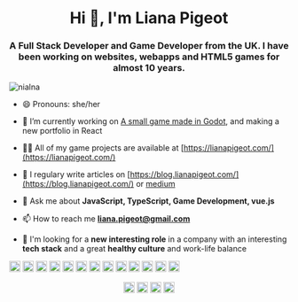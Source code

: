 <h1 align="center">Hi 👋, I'm Liana Pigeot</h1>
<h3 align="center">A Full Stack Developer and Game Developer from the UK. I have been working on websites, webapps and HTML5 games for almost 10 years.</h3>
<p align="left"> <img src="https://komarev.com/ghpvc/?username=nialna" alt="nialna" /> </p>

- 😄 Pronouns: she/her

- 🔭 I’m currently working on [A small game made in Godot](https://blog.lianapigeot.com/projects/grassy-chimera/), and making a new portfolio in React

- 👩‍💻 All of my game projects are available at [https://lianapigeot.com/](https://lianapigeot.com/)

- 📝 I regulary write articles on [https://blog.lianapigeot.com/](https://blog.lianapigeot.com/) or [medium](https://medium.com/@liana.pigeot/)

- 💬 Ask me about **JavaScript, TypeScript, Game Development, vue.js**

- 📫 How to reach me **liana.pigeot@gmail.com**

- 👯 I'm looking for a **new interesting role** in a company with an interesting **tech stack** and a great **healthy culture** and work-life balance

<p align="left"><img src="https://konpa.github.io/devicon/devicon.git/icons/vuejs/vuejs-original-wordmark.svg" alt="vuejs" width="20" height="20"/> <img src="https://konpa.github.io/devicon/devicon.git/icons/css3/css3-original-wordmark.svg" alt="css3" width="20" height="20"/> <img src="https://konpa.github.io/devicon/devicon.git/icons/html5/html5-original-wordmark.svg" alt="html5" width="20" height="20"/> <img src="https://konpa.github.io/devicon/devicon.git/icons/javascript/javascript-original.svg" alt="javascript" width="20" height="20"/> <img src="https://konpa.github.io/devicon/devicon.git/icons/typescript/typescript-original.svg" alt="typescript" width="20" height="20"/> <img src="https://konpa.github.io/devicon/devicon.git/icons/mongodb/mongodb-original-wordmark.svg" alt="mongodb" width="20" height="20"/> <img src="https://konpa.github.io/devicon/devicon.git/icons/mysql/mysql-original-wordmark.svg" alt="mysql" width="20" height="20"/> <img src="https://konpa.github.io/devicon/devicon.git/icons/php/php-original.svg" alt="php" width="20" height="20"/> <img src="https://konpa.github.io/devicon/devicon.git/icons/sass/sass-original.svg" alt="sass" width="20" height="20"/> <img src="https://konpa.github.io/devicon/devicon.git/icons/nodejs/nodejs-original-wordmark.svg" alt="nodejs" width="20" height="20"/> <img src="https://konpa.github.io/devicon/devicon.git/icons/python/python-original-wordmark.svg" alt="python" width="20" height="20"/> <img src="https://konpa.github.io/devicon/devicon.git/icons/swift/swift-original-wordmark.svg" alt="swift" width="20" height="20"/> <img src="https://konpa.github.io/devicon/devicon.git/icons/express/express-original-wordmark.svg" alt="express" width="20" height="20"/></p><p align="center">
<a href="https://dev.to/nialna" target="blank"><img align="center" src="https://cdn.jsdelivr.net/npm/simple-icons@3.0.1/icons/dev-dot-to.svg" alt="nialna" height="20" width="20" /></a>
<a href="https://twitter.com/nialariaa" target="blank"><img align="center" src="https://cdn.jsdelivr.net/npm/simple-icons@3.0.1/icons/twitter.svg" alt="nialariaa" height="20" width="20" /></a>
<a href="https://linkedin.com/in/lianapigeot" target="blank"><img align="center" src="https://cdn.jsdelivr.net/npm/simple-icons@3.0.1/icons/linkedin.svg" alt="lianapigeot" height="20" width="20" /></a>
<a href="https://medium.com/@liana.pigeot" target="blank"><img align="center" src="https://cdn.jsdelivr.net/npm/simple-icons@3.0.1/icons/medium.svg" alt="@liana.pigeot" height="20" width="20" /></a>
</p>

<!--
### Hi there 👋


**nialna/nialna** is a ✨ _special_ ✨ repository because its `README.md` (this file) appears on your GitHub profile.

Here are some ideas to get you started:

- 🔭 I’m currently working on ...
- 🌱 I’m currently learning ...
- 👯 I’m looking to collaborate on ...
- 🤔 I’m looking for help with ...
- 💬 Ask me about ...
- 📫 How to reach me: ...
- 😄 Pronouns: ...
- ⚡ Fun fact: ...
-->
